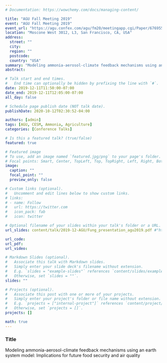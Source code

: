 ```yaml
---
# Documentation: https://wowchemy.com/docs/managing-content/

title: "AGU Fall Meeting 2019"
event: "AGU Fall Meeting 2019"
event_url: "https://agu.confex.com/agu/fm20/meetingapp.cgi/Paper/676955"
location: "Moscone West 3012, L3, San Francisco, CA, USA"
address:
  street: ""
  city:
  region: ""
  postcode:
  country: "USA"
summary: "Modeling ammonia-aerosol-climate feedback mechanisms using an earth system model: Implications for future food security and air quality"
abstract:

# Talk start and end times.
#   End time can optionally be hidden by prefixing the line with `#`.
date: 2019-12-11T11:50:00-07:00
date_end: 2019-12-11T12:05:00-07:00
all_day: false

# Schedule page publish date (NOT talk date).
publishDate: 2020-10-12T02:30:52-04:00

authors: [admin]
tags: [AGU, CESM, Ammonia, Agriculture]
categories: [Conference Talks]

# Is this a featured talk? (true/false)
featured: true

# Featured image
# To use, add an image named `featured.jpg/png` to your page's folder.
# Focal points: Smart, Center, TopLeft, Top, TopRight, Left, Right, BottomLeft, Bottom, BottomRight.
image:
  caption: ""
  focal_point: ""
  preview_only: false

# Custom links (optional).
#   Uncomment and edit lines below to show custom links.
# links:
# - name: Follow
#   url: https://twitter.com
#   icon_pack: fab
#   icon: twitter

# Optional filename of your slides within your talk's folder or a URL.
url_slides: content/talk/2019-12-AGU/Fung_presentation_agu2019.pdf #"https://www.dropbox.com/s/9b9zkky7o3omtlb/Presentation%20-%20AGU%202019%20_fkm.pdf?dl=0"

url_code:
url_pdf:
url_video:

# Markdown Slides (optional).
#   Associate this talk with Markdown slides.
#   Simply enter your slide deck's filename without extension.
#   E.g. `slides = "example-slides"` references `content/slides/example-slides.md`.
#   Otherwise, set `slides = ""`.
slides: ""

# Projects (optional).
#   Associate this post with one or more of your projects.
#   Simply enter your project's folder or file name without extension.
#   E.g. `projects = ["internal-project"]` references `content/project/deep-learning/index.md`.
#   Otherwise, set `projects = []`.
projects: []

math: true
---
```


### Title

Modeling ammonia-aerosol-climate feedback mechanisms using an earth system model: Implications for future food security and air quality

